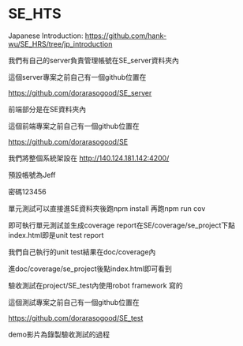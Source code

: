 # SE_HTS
Japanese Introduction:
https://github.com/hank-wu/SE_HRS/tree/jp_introduction

我們有自己的server負責管理帳號在SE_server資料夾內

這個server專案之前自己有一個github位置在 

https://github.com/dorarasogood/SE_server

前端部分是在SE資料夾內

這個前端專案之前自己有一個github位置在

https://github.com/dorarasogood/SE

我們將整個系統架設在
http://140.124.181.142:4200/

預設帳號為Jeff

密碼123456

單元測試可以直接進SE資料夾後跑npm install 再跑npm run cov

即可執行單元測試並生成coverage report在SE/coverage/se_project下點index.html即是unit test report

我們自己執行的unit test結果在doc/coverage內

進doc/coverage/se_project後點index.html即可看到

驗收測試在project/SE_test內使用robot framework 寫的

這個測試專案之前自己有一個github位置在 

https://github.com/dorarasogood/SE_test

demo影片為錄製驗收測試的過程
